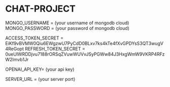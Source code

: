 # CHAT-PROJECT
<!-- ENV -->
MONGO_USERNAME = (your username of mongodb cloud)
MONGO_PASSWORD = (your password of mongodb cloud)

ACCESS_TOKEN_SECRET = EiKf9vBVMW0Qiu6EWgzwU7PyCdD0BLxv7ks4kTe4fXvGPDYsS3QT3wugV4ReGopt
REFRESH_TOKEN_SECRET = 0ueUlWRDDjvu7188rORSqZVuwWUVvJSyPGWw84J3HxgWmW9VKRP4RFzW2Imvb1Jr

OPENAI_API_KEY= (your api key)

SERVER_URL = (your server port)